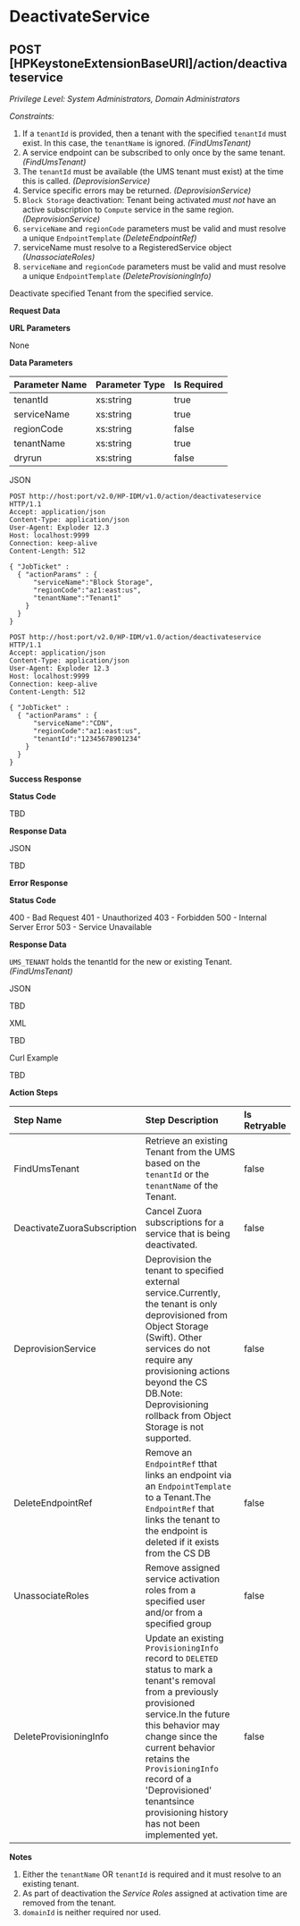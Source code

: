 # DeactivateService
## POST [HPKeystoneExtensionBaseURI]/action/deactivateservice
*Privilege Level: System Administrators, Domain Administrators*  
 
*Constraints:*  

1.  If a ```tenantId``` is provided, then a tenant with the specified ```tenantId``` must exist. In this case, the ```tenantName``` is ignored. _(FindUmsTenant)_
2.  A service endpoint can be subscribed to only once by the same tenant. _(FindUmsTenant)_
3.  The ```tenantId``` must be available (the UMS tenant must exist) at the time this is called. _(DeprovisionService)_
4.  Service specific errors may be returned. _(DeprovisionService)_
5.  ```Block Storage``` deactivation: Tenant being activated _must not_ have an active subscription to ```Compute``` service in the same region. _(DeprovisionService)_
6.  ```serviceName``` and ```regionCode``` parameters must be valid and must resolve a unique ```EndpointTemplate``` _(DeleteEndpointRef)_
7.  serviceName must resolve to a RegisteredService object _(UnassociateRoles)_
8.  ```serviceName``` and ```regionCode``` parameters must be valid and must resolve a unique ```EndpointTemplate``` _(DeleteProvisioningInfo)_


Deactivate specified Tenant from the specified service.

**Request Data**  

**URL Parameters**

None

**Data Parameters**

|Parameter Name|Parameter Type|Is Required|
|:----------------------------|:----------------------------|:-------------------------|
|tenantId|xs:string|true|
|serviceName|xs:string|true|
|regionCode|xs:string|false|
|tenantName|xs:string|true|
|dryrun|xs:string|false|

JSON

```
POST http://host:port/v2.0/HP-IDM/v1.0/action/deactivateservice HTTP/1.1
Accept: application/json
Content-Type: application/json
User-Agent: Exploder 12.3
Host: localhost:9999
Connection: keep-alive
Content-Length: 512

{ "JobTicket" :
  { "actionParams" : {
      "serviceName":"Block Storage",
      "regionCode":"az1:east:us",
      "tenantName":"Tenant1"
    }
  }
}
```

```
POST http://host:port/v2.0/HP-IDM/v1.0/action/deactivateservice HTTP/1.1
Accept: application/json
Content-Type: application/json
User-Agent: Exploder 12.3
Host: localhost:9999
Connection: keep-alive
Content-Length: 512

{ "JobTicket" :
  { "actionParams" : {
      "serviceName":"CDN",
      "regionCode":"az1:east:us",
      "tenantId":"12345678901234"
    }
  }
}
```

**Success Response**

**Status Code**

TBD

**Response Data**

JSON

TBD

**Error Response**

**Status Code**

400 - Bad Request
401 - Unauthorized
403 - Forbidden
500 - Internal Server Error
503 - Service Unavailable

**Response Data**

```UMS_TENANT``` holds the tenantId for the new or existing Tenant. _(FindUmsTenant)_

JSON

TBD  

XML

TBD  

Curl Example

TBD 

**Action Steps**

|Step Name|Step Description|Is Retryable|
|:-----------------------|:------------------------------|:--------------------------|
|FindUmsTenant|Retrieve an existing Tenant from the UMS based on the ```tenantId``` or the ```tenantName``` of the Tenant.|false|
|DeactivateZuoraSubscription|Cancel Zuora subscriptions for a service that is being deactivated.|false|
|DeprovisionService|Deprovision the tenant to specified external service.Currently, the tenant is only deprovisioned from Object Storage (Swift). Other services do not require any provisioning actions beyond the CS DB.Note: Deprovisioning rollback from Object Storage is not supported.|false|
|DeleteEndpointRef|Remove an ```EndpointRef``` tthat links an endpoint via an ```EndpointTemplate``` to a Tenant.The ```EndpointRef``` that links the tenant to the endpoint is deleted if it exists from the CS DB|false|
|UnassociateRoles|Remove assigned service activation roles from a specified user and/or from a specified group|false|
|DeleteProvisioningInfo|Update an existing ```ProvisioningInfo``` record to ```DELETED``` status to mark a tenant's removal from a previously provisioned service.In the future this behavior may change since the current behavior retains the ```ProvisioningInfo``` record of a 'Deprovisioned' tenantsince provisioning history has not been implemented yet.|false|


**Notes**

1.  Either the ```tenantName``` OR ```tenantId``` is required and it must resolve to an existing tenant.
2.  As part of deactivation the *Service Roles* assigned at activation time are removed from the tenant.
3.  ```domainId``` is neither required nor used.
